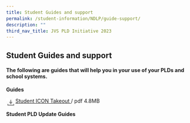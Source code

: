 ```yaml
---
title: Student Guides and support
permalink: /student-information/NDLP/guide-support/
description: ""
third_nav_title: JVS PLD Initiative 2023
---
```

## Student Guides and support

#### The following are guides that will help you in your use of your PLDs and school systems.

**Guides**

<img src="/images/photo1669454011.jpeg" style="width:5%" align=left>

[Student ICON Takeout ](/files/JVS%20iCON_Google%20Takeout_Guide_for_Students.pdf) / pdf 4.8MB

#### Student PLD Update Guides

